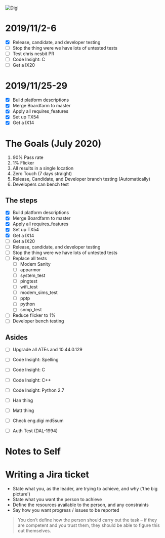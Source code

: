 <img src="https://pbs.twimg.com/profile_images/800865824579862532/nttFgD39_400x400.jpg" alt="Digi"
	title="Digi"/>

# 2019/11/2-6

- [x] Release, candidate, and developer testing
- [ ] Stop the thing were we have lots of untested tests
- [ ] Test chris nesbit PR
- [ ] Code Insight: C
- [ ] Get a IX20

# 2019/11/25-29

- [x] Build platform descriptions
- [x] Merge Boardfarm to master
- [x] Apply all requires_features
- [x] Set up TX54
- [x] Get a IX14

# The Goals (July 2020)

1. 90% Pass rate
1. 1% Flicker
1. All results in a single location
1. Zero Touch (7 days straight)
1. Release, Candidate, and Developer branch testing (Automatically)
1. Developers can bench test

## The steps

- [x] Build platform descriptions
- [x] Merge Boardfarm to master
- [x] Apply all requires_features
- [x] Set up TX54
- [x] Get a IX14
- [ ] Get a IX20
- [ ] Release, candidate, and developer testing
- [ ] Stop the thing were we have lots of untested tests
- [ ] Replace all tests
	- [ ] Modem Sanity
	- [ ] apparmor
	- [ ] system_test
	- [ ] pingtest
	- [ ] wifi_test
	- [ ] modem_sims_test
	- [ ] pptp
	- [ ] python
	- [ ] snmp_test
- [ ] Reduce flicker to 1%
- [ ] Developer bench testing

## Asides

- [ ] Upgrade all ATEs and 10.44.0.129
- [ ] Code Insight: Spelling
- [ ] Code Insight: C
- [ ] Code Insight: C++
- [ ] Code Insight: Python 2.7
- [ ] Han thing
- [ ] Matt thing
- [ ] Check eng.digi md5sum
- [ ] Auth Test (DAL-1994)




# Notes to Self

# Writing a Jira ticket

- State what you, as the leader, are trying to achieve, and why ('the big picture')
- State what you want the person to achieve
- Define the resources available to the person, and any constraints
- Say how you want progress / issues to be reported

> You don’t define how the person should carry out the task – if they are competent and you trust them, they should be able to figure this out themselves.
